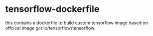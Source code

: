 # tensorflow-dockerfile
this contains a dockerfile to build custom tensorflow image based on offcical image gcr.io/tensorflow/tensorflow.
